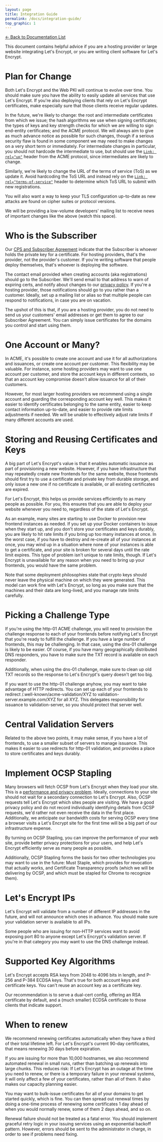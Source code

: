 ```yaml
---
layout: page
title: Integration Guide
permalink: /docs/integration-guide/
top_graphic: 1
---
```


[<- Back to Documentation List](/docs/)

This document contains helpful advice if you are a hosting provider or large website integrating Let's Encrypt, or you are writing client software for Let's Encrypt.

# Plan for Change

Both Let's Encrypt and the Web PKI will continue to evolve over time.  You should make sure you have the ability to easily update all services that use Let's Encrypt. If you're also deploying clients that rely on Let's Encrypt certificates, make especially sure that those clients receive regular updates.

In the future, we're likely to change: the root and intermediate certificates from which we issue; the hash algorithms we use when signing certificates; the types of keys and key strength checks for which we are willing to sign end-entity certificates; and the ACME protocol. We will always aim to give as much advance notice as possible for such changes, though if a serious security flaw is found in some component we may need to make changes on a very short term or immediately. For intermediate changes in particular, you should not hardcode the intermediate to use, but should use the [`Link: rel="up"`](https://tools.ietf.org/html/draft-ietf-acme-acme-03#section-6.3.1) header from the ACME protocol, since intermediates are likely to change.

Similarly, we're likely to change the URL of the terms of service (ToS) as we update it. Avoid hardcoding the ToS URL and instead rely on the [`Link: rel="terms-of-service"`](https://tools.ietf.org/html/draft-ietf-acme-acme-03#section-6.2) header to determine which ToS URL to submit with new registrations.

You will also want a way to keep your TLS configuration up-to-date as new attacks are found on cipher suites or protocol versions.

We will be providing a low-volume developers' mailing list to receive news of important changes like the above (watch this space).

# Who is the Subscriber

Our [CPS and Subscriber Agreement](/repository/) indicate that the Subscriber is whoever holds the private key for a certificate. For hosting providers, that's the provider, not the provider's customer. If you're writing software that people deploy themselves, that's whoever is deploying the software.

The contact email provided when creating accounts (aka registrations) should go to the Subscriber. We'll send email to that address to warn of expiring certs, and notify about changes to our [privacy policy](/privacy).  If you're a hosting provider, those notifications should go to you rather than a customer. Ideally, set up a mailing list or alias so that multiple people can respond to notifications, in case you are on vacation.

The upshot of this is that, if you are a hosting provider, you do not need to send us your customers' email addresses or get them to agree to our Subscriber Agreement. You can simply issue certificates for the domains you control and start using them.

# One Account or Many?

In ACME, it's possible to create one account and use it for all authorizations and issuances, or create one account per customer. This flexibility may be valuable. For instance, some hosting providers may want to use one account per customer, and store the account keys in different contexts, so that an account key compromise doesn't allow issuance for all of their customers.

However, for most larger hosting providers we recommend using a single account and guarding the corresponding account key well. This makes it easier to identify certificates belonging to the same entity, easier to keep contact information up-to-date, and easier to provide rate limits adjustments if needed. We will be unable to effectively adjust rate limits if many different accounts are used.

# Storing and Reusing Certificates and Keys

A big part of Let's Encrypt's value is that it enables automatic issuance as part of provisioning a new website.  However, if you have infrastructure that may repeatedly create new frontends for the same website, those frontends should first try to use a certificate and private key from durable storage, and only issue a new one if no certificate is available, or all existing certificates are expired.

For Let's Encrypt, this helps us provide services efficiently to as many people as possible. For you, this ensures that you are able to deploy your website whenever you need to, regardless of the state of Let's Encrypt.

As an example, many sites are starting to use Docker to provision new frontend instances as needed. If you set up your Docker containers to issue when they start up, and you don't store your certificates and keys durably, you are likely to hit rate limits if you bring up too many instances at once. In the worst case, if you have to destroy and re-create all of your instances at once, you may wind up in a situation where none of your instances is able to get a certificate, and your site is broken for several days until the rate limit expires. This type of problem isn't unique to rate limits, though. If Let's Encrypt is unavailable for any reason when you need to bring up your frontends, you would have the same problem.

Note that some deployment philosophies state that crypto keys should never leave the physical machine on which they were generated. This model can work fine with Let's Encrypt, so long as you make sure that the machines and their data are long-lived, and you manage rate limits carefully.

# Picking a Challenge Type

If you're using the http-01 ACME challenge, you will need to provision the challenge response to each of your frontends before notifying Let's Encrypt that you're ready to fulfill the challenge. If you have a large number of frontends, this may be challenging. In that case, using the dns-01 challenge is likely to be easier. Of course, if you have many geographically distributed DNS responders, you have to make sure the TXT record is available on each responder.

Additionally, when using the dns-01 challenge, make sure to clean up old TXT records so the response to Let's Encrypt's query doesn't get too big.

If you want to use the http-01 challenge anyhow, you may want to take advantage of HTTP redirects. You can set up each of your frontends to redirect /.well-known/acme-validation/XYZ to validation-server.example.com/XYZ for all XYZ. This delegates responsibility for issuance to validation-server, so you should protect that server well.

# Central Validation Servers

Related to the above two points, it may make sense, if you have a lot of frontends, to use a smaller subset of servers to manage issuance. This makes it easier to use redirects for http-01 validation, and provides a place to store certificates and keys durably.

# Implement OCSP Stapling

Many browsers will fetch OCSP from Let's Encrypt when they load your site. This is a [performance and privacy problem](https://blog.cloudflare.com/ocsp-stapling-how-cloudflare-just-made-ssl-30/).  Ideally, connections to your site should not wait for a secondary connection to Let's Encrypt. Also, OCSP requests tell Let's Encrypt which sites people are visiting. We have a good privacy policy and do not record individually identifying details from OCSP requests, we'd rather not even receive the data in the first place. Additionally, we anticipate our bandwidth costs for serving OCSP every time a browser visits a Let's Encrypt site for the first time will be a big part of our infrastructure expense.

By turning on OCSP Stapling, you can improve the performance of your web site, provide better privacy protections for your users, and help Let's Encrypt efficiently serve as many people as possible.

Additionally, OCSP Stapling forms the basis for two other technologies you may want to use in the future: Must Staple, which provides for revocation that actually works, and Certificate Transparency proofs (which we will be delivering by OCSP, and which must be stapled for Chrome to recognize them).

# Let's Encrypt IPs

Let's Encrypt will validate from a number of different IP addresses in the future, and will not announce which ones in advance. You should make sure your validation server is available to all IPs.

Some people who are issuing for non-HTTP services want to avoid exposing port 80 to anyone except Let's Encrypt's validation server. If you're in that category you may want to use the DNS challenge instead.

# Supported Key Algorithms

Let's Encrypt accepts RSA keys from 2048 to 4096 bits in length, and P-256 and P-384 ECDSA keys. That's true for both account keys and certificate keys. You can't reuse an account key as a certificate key.

Our recommendation is to serve a dual-cert config, offering an RSA certificate by default, and a (much smaller) ECDSA certificate to those clients that indicate support.

# When to renew

We recommend renewing certificates automatically when they have a third of their
total lifetime left. For Let's Encrypt's current 90-day certificates, that means
renewing 30 days before expiration.

If you are issuing for more than 10,000 hostnames, we also recommend automated
renewal in small runs, rather than batching up renewals into large chunks.
This reduces risk: If Let's Encrypt has an outage at the time you need to
renew, or there is a temporary failure in your renewal systems, it will only
affect a few of your certificates, rather than all of them. It also makes our
capacity planning easier.

You may want to bulk-issue certificates for all of your domains to get started
quickly, which is fine. You can then spread out renewal times by doing a
one-time process of renewing some certificates 1 day ahead of when you would
normally renew, some of them 2 days ahead, and so on.

Renewal failure should not be treated as a fatal error. You should implement
graceful retry logic in your issuing services using an exponential backoff
pattern. However, errors should be sent to the administrator in charge, in order
to see if problems need fixing.
